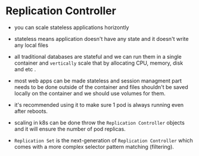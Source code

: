 # Replication Controller

- you can scale stateless applications horizontly

- stateless means application doesn't have any state and it doesn't write any local files

- all traditional databases are stateful and we can run them in a single container and `vertically` scale that by allocating CPU, memory, disk and etc .

- most web apps can be made stateless and session managment part needs to be done outside of the container and files shouldn't be saved locally on the container and we should use volumes for them.

- it's recommended using it to make sure 1 pod is always running even after reboots.

- scaling in k8s can be done throw the `Replication Controller` objects and it will ensure the number of pod replicas.

- `Replication Set` is the next-generation of `Replication Controller` which comes with a more complex selector pattern matching (filtering).
